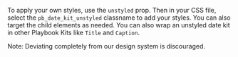 To apply your own styles, use the `unstyled` prop. Then in your CSS file, select the `pb_date_kit_unstyled` classname to add your styles. You can also target the child elements as needed. You can also wrap an unstyled date kit in other Playbook Kits like `Title` and `Caption`.

Note: Deviating completely from our design system is discouraged.
